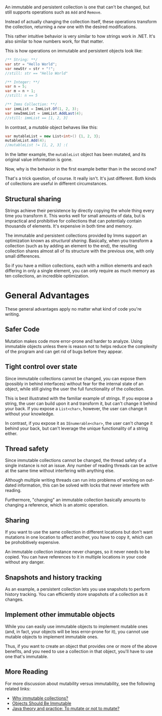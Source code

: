 An immutable and persistent collection is one that can't be changed, but still supports operations such as `Add` and `Remove`.
 
Instead of actually changing the collection itself, these operations transform the collection, returning a *new* one with the desired modifications.
 
This rather intuitive behavior is very similar to how strings work in .NET. It's also similar to how numbers work, for that matter.
 
This is how operations on immutable and persistent objects look like:

```csharp
/** String: **/
var str = "Hello World";
var newStr = str + "!";
//still: str == "Hello World"

/** Integer: **/
var n = 5;
var m = n + 1;
//still: n == 5

/** Imms Collection: **/
var immList = ImmList.Of(1, 2, 3);
var newImmList = immList.AddLast(4);
//still: immList == [1, 2, 3]
```

In contrast, a *mutable* object behaves like this:

```csharp
var mutableList = new List<int>() {1, 2, 3};
mutableList.Add(4);
//mutableList != [1, 2, 3] :(
```

In the latter example, the `mutableList` object has been mutated, and its original value information is gone.
 
Now, why is the behavior in the first example better than in the second one?
 
That's a trick question, of course. It really isn't. It's just different. Both kinds of collections are useful in different circumstances.
## Structural sharing
Strings achieve their persistence by directly copying the whole thing every time you transform it. This works well for small amounts of data, but is impractical and prohibitive for collections that can potentialy contain thousands of elements. It's expensive in both time and memory.

The immutable and persistent collections provided by Imms support an optimization known as *structural sharing*. Basically, when you transform a collection (such as by adding an element to the end), the resulting collection shares almost all of its structure with the previous one, with only small differences.

So if you have a million collections, each with a million elements and each differing in only a single element, you can only require as much memory as ten collections, an incredible optimization.
# General Advantages
These general advantages apply no matter what kind of code you're writing.
## Safer Code
Mutation makes code more error-prone and harder to analyze. Using immutable objects unless there is reason not to helps reduce the complexity of the program and can get rid of bugs before they appear.
## Tight control over state
Since immutable collections cannot be changed, you can expose them (possibly in behind interfaces) without fear for the internal state of an object, while still giving the user the full functionality of the collection.

This is best illustrated with the familiar example of strings. If you expose a string, the user can build upon it and transform it, but can't change it behind your back. If you expose a `List<char>`, however, the user can change it without your knowledge.

In contrast, if you expose it as `IEnumerable<char>`, the user can't change it behind your back, but can't leverage the unique functionality of a string either.
## Thread safety
Since immutable collections cannot be changed, the thread safety of a single instance is not an issue. Any number of reading threads can be active at the same time without interfering with anything else.

Although multiple writing threads can run into problems of working on out-dated information, this can be solved with locks that never interfere with reading.

Furthermore, "changing" an immutable collection basically amounts to changing a reference, which is an atomic operation.
## Sharing
If you want to use the same collection in different locations but don't want mutations in one location to affect another, you have to copy it, which can be prohobitively expensive. 

An immutable collection instance never changes, so it never needs to be copied. You can have references to it in multiple locations in your code without any danger.
## Snapshots and history tracking
As an example, a persistent collection lets you use snapshots to perform history tracking. You can efficiently store snapshots of a collection as it changes.
## Implement other immutable objects
While you can easily use immutable objects to implement mutable ones (and, in fact, your objects will be less error-prone for it), you cannot use mutable objects to implement immutable ones.
	
Thus, if you want to create an object that provides one or more of the above benefits, and you need to use a collection in that object, you'll have to use one that's immutable.
## More Reading
For more discussion about mutability versus immutability, see the following related links:

* [Why immutable collections?](https://scott.mn/2014/04/27/why_immutable_collections/)
* [Objects Should Be Immutable](http://www.yegor256.com/2014/06/09/objects-should-be-immutable.html)
* [Java theory and practice: To mutate or not to mutate?](http://www.ibm.com/developerworks/library/j-jtp02183/)